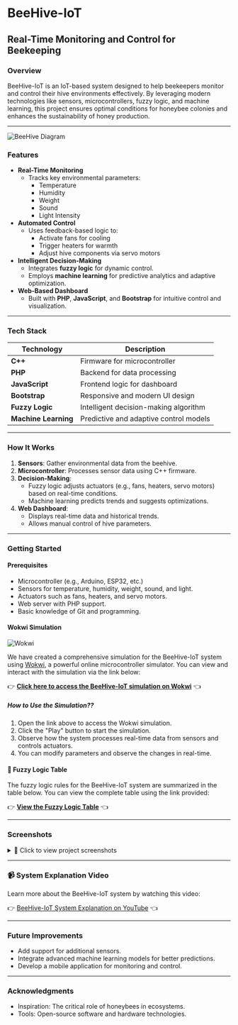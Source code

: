 # BeeHive-IoT

## Real-Time Monitoring and Control for Beekeeping

### Overview
BeeHive-IoT is an IoT-based system designed to help beekeepers monitor and control their hive environments effectively. By leveraging modern technologies like sensors, microcontrollers, fuzzy logic, and machine learning, this project ensures optimal conditions for honeybee colonies and enhances the sustainability of honey production.

---

![BeeHive Diagram](https://drive.google.com/uc?export=view&id=1e6zoVwYWVzxOJoda8LYEGewofkt2IMMV "BeeHive System Diagram") 



### Features
- **Real-Time Monitoring**  
  - Tracks key environmental parameters:
    - Temperature
    - Humidity
    - Weight
    - Sound
    - Light Intensity
- **Automated Control**  
  - Uses feedback-based logic to:
    - Activate fans for cooling
    - Trigger heaters for warmth
    - Adjust hive components via servo motors
- **Intelligent Decision-Making**  
  - Integrates **fuzzy logic** for dynamic control.
  - Employs **machine learning** for predictive analytics and adaptive optimization.
- **Web-Based Dashboard**  
  - Built with **PHP**, **JavaScript**, and **Bootstrap** for intuitive control and visualization.

---

### Tech Stack
| Technology       | Description                              |
|------------------|------------------------------------------|
| **C++**          | Firmware for microcontroller            |
| **PHP**          | Backend for data processing             |
| **JavaScript**   | Frontend logic for dashboard            |
| **Bootstrap**    | Responsive and modern UI design         |
| **Fuzzy Logic**  | Intelligent decision-making algorithm   |
| **Machine Learning** | Predictive and adaptive control models |

---

### How It Works
1. **Sensors**: Gather environmental data from the beehive.
2. **Microcontroller**: Processes sensor data using C++ firmware.
3. **Decision-Making**:  
   - Fuzzy logic adjusts actuators (e.g., fans, heaters, servo motors) based on real-time conditions.
   - Machine learning predicts trends and suggests optimizations.
4. **Web Dashboard**:  
   - Displays real-time data and historical trends.
   - Allows manual control of hive parameters.

---

### Getting Started
#### Prerequisites
- Microcontroller (e.g., Arduino, ESP32, etc.)
- Sensors for temperature, humidity, weight, sound, and light.
- Actuators such as fans, heaters, and servo motors.
- Web server with PHP support.
- Basic knowledge of Git and programming.

#### Wokwi Simulation
![Wokwi](https://drive.google.com/uc?export=view&id=1o5pxViUe0Xiy6vMVhP4PblMPO7kAhSTA "Wokwi Simulation")

We have created a comprehensive simulation for the BeeHive-IoT system using [Wokwi](https://wokwi.com), a powerful online microcontroller simulator. You can view and interact with the simulation via the link below:

👉 **[Click here to access the BeeHive-IoT simulation on Wokwi](https://wokwi.com/projects/418281998770483201)** 👈

##### How to Use the Simulation??
1. Open the link above to access the Wokwi simulation.
2. Click the "Play" button to start the simulation.
3. Observe how the system processes real-time data from sensors and controls actuators.
4. You can modify parameters and observe the changes in real-time.

#### 🧮 Fuzzy Logic Table

The fuzzy logic rules for the BeeHive-IoT system are summarized in the table below. You can view the complete table using the link provided:

👉 **[View the Fuzzy Logic Table](https://docs.google.com/spreadsheets/d/1tThHtKpzb3YT8QnAvS7F9jbR-GHrLb2lmgF3lHkSlvA/edit?usp=sharing)** 👈

---

### Screenshots
<details>
<summary>📸 Click to view project screenshots</summary>

#### 1.1 Time Series
![Time Series](https://drive.google.com/uc?export=view&id=1JXIzI2ncv2yC1AUmxR7-DbqWJHvqFe6_ "Time Series Visualization")

#### 1.2 Predictive Analysis
![Predictive Analysis](https://drive.google.com/uc?export=view&id=1bAuw-t5H1YrMzvOfSu6XFKCArTNaLw0S "Predictive Analysis Dashboard")

#### 1.3 Pattern and Trends
![Pattern and Trends](https://drive.google.com/uc?export=view&id=1FdlHtIFiMSR0ETZyj6YKDrkbsUfDasFg "Pattern and Trends Visualization")

#### 1.4 Data Processing
![Data Processing](https://drive.google.com/uc?export=view&id=1bo020iDyc72Kt7DQ7adGODgIa5-idpDy "Data Processing Flow")

#### 1.5 Database
![Database](https://drive.google.com/uc?export=view&id=1rA9w03WqP7MsPtx0izTKoFlAp1VMUNHw "Database Structure")

</details>

---

### 📹 System Explanation Video

Learn more about the BeeHive-IoT system by watching this video:

👉 [BeeHive-IoT System Explanation on YouTube](https://youtu.be/9F7kwdK-8Hs) 👈

---

### Future Improvements
- Add support for additional sensors.
- Integrate advanced machine learning models for better predictions.
- Develop a mobile application for monitoring and control.

---

### Acknowledgments
- Inspiration: The critical role of honeybees in ecosystems.
- Tools: Open-source software and hardware technologies.

